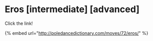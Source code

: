 # Eros \[intermediate] \[advanced]

Click the link!

{% embed url="http://poledancedictionary.com/moves/72/eros/" %}
